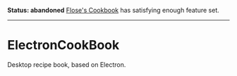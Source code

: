 **Status: abandoned**
[Flose's Cookbook](https://www.mal-was-anderes.de/en/kochbuch) has satisfying enough feature set.

------------------

# ElectronCookBook
Desktop recipe book, based on Electron.

